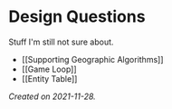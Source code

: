 # Design Questions

Stuff I'm still not sure about.

- [[Supporting Geographic Algorithms]]
- [[Game Loop]]
- [[Entity Table]]


_Created on 2021-11-28._